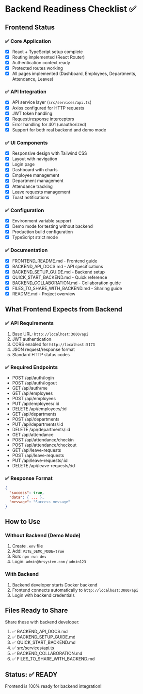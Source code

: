 # Backend Readiness Checklist ✅

## Frontend Status

### ✅ Core Application
- [x] React + TypeScript setup complete
- [x] Routing implemented (React Router)
- [x] Authentication context ready
- [x] Protected routes working
- [x] All pages implemented (Dashboard, Employees, Departments, Attendance, Leaves)

### ✅ API Integration
- [x] API service layer (`src/services/api.ts`)
- [x] Axios configured for HTTP requests
- [x] JWT token handling
- [x] Request/response interceptors
- [x] Error handling for 401 (unauthorized)
- [x] Support for both real backend and demo mode

### ✅ UI Components
- [x] Responsive design with Tailwind CSS
- [x] Layout with navigation
- [x] Login page
- [x] Dashboard with charts
- [x] Employee management
- [x] Department management
- [x] Attendance tracking
- [x] Leave requests management
- [x] Toast notifications

### ✅ Configuration
- [x] Environment variable support
- [x] Demo mode for testing without backend
- [x] Production build configuration
- [x] TypeScript strict mode

### ✅ Documentation
- [x] FRONTEND_README.md - Frontend guide
- [x] BACKEND_API_DOCS.md - API specifications
- [x] BACKEND_SETUP_GUIDE.md - Backend setup
- [x] QUICK_START_BACKEND.md - Quick reference
- [x] BACKEND_COLLABORATION.md - Collaboration guide
- [x] FILES_TO_SHARE_WITH_BACKEND.md - Sharing guide
- [x] README.md - Project overview

## What Frontend Expects from Backend

### ✅ API Requirements
1. Base URL: `http://localhost:3000/api`
2. JWT authentication
3. CORS enabled for `http://localhost:5173`
4. JSON request/response format
5. Standard HTTP status codes

### ✅ Required Endpoints
- POST /api/auth/login
- POST /api/auth/logout
- GET /api/auth/me
- GET /api/employees
- POST /api/employees
- PUT /api/employees/:id
- DELETE /api/employees/:id
- GET /api/departments
- POST /api/departments
- PUT /api/departments/:id
- DELETE /api/departments/:id
- GET /api/attendance
- POST /api/attendance/checkin
- POST /api/attendance/checkout
- GET /api/leave-requests
- POST /api/leave-requests
- PUT /api/leave-requests/:id
- DELETE /api/leave-requests/:id

### ✅ Response Format
```json
{
  "success": true,
  "data": { ... },
  "message": "Success message"
}
```

## How to Use

### Without Backend (Demo Mode)
1. Create `.env` file
2. Add: `VITE_DEMO_MODE=true`
3. Run: `npm run dev`
4. Login: `admin@hrsystem.com` / `admin123`

### With Backend
1. Backend developer starts Docker backend
2. Frontend connects automatically to `http://localhost:3000/api`
3. Login with backend credentials

## Files Ready to Share

Share these with backend developer:
1. ✅ BACKEND_API_DOCS.md
2. ✅ BACKEND_SETUP_GUIDE.md
3. ✅ QUICK_START_BACKEND.md
4. ✅ src/services/api.ts
5. ✅ BACKEND_COLLABORATION.md
6. ✅ FILES_TO_SHARE_WITH_BACKEND.md

## Status: ✅ READY

Frontend is 100% ready for backend integration!




